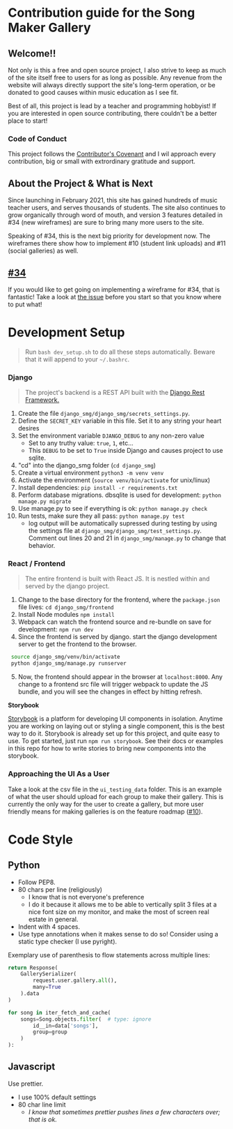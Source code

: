 # Contribution guide for the Song Maker Gallery

## Welcome!!

Not only is this a free and open source project, I also strive to keep
as much of the site itself free to users for as long as possible. Any revenue
from the website will always directly support the site's long-term operation,
or be donated to good causes within music education as I see fit.

Best of all, this project is lead by a teacher and programming hobbyist! If
you are interested in open source contributing, there couldn't be a better
place to start!

### Code of Conduct

This project follows the
[Contributor's Covenant](https://www.contributor-covenant.org/version/2/0/code_of_conduct/)
and I wil approach every contribution, big or small with extrordinary
gratitude and support.

## About the Project & What is Next

Since launching in February 2021, this site has gained hundreds of music
teacher users, and serves thousands of students. The site also continues
to grow organically through word of mouth, and version 3 features detailed
in #34 (new wireframes) are sure to bring many more users to the site.

Speaking of #34, this is the next big priority for development now. The
wireframes there show how to implement #10 (student link uploads) and #11
(social galleries) as well.

## [#34](https://github.com/jdevries3133/song_maker_gallery/issues/34)

If you would like to get going on implementing a wireframe for #34, that is
fantastic! Take a look at
[the issue](https://github.com/jdevries3133/song_maker_gallery/issues/34)
before you start so that you know where to put what!

# Development Setup

> Run `bash dev_setup.sh` to do all these steps automatically. Beware that it
> will append to your `~/.bashrc`.

### Django

> The project's backend is a REST API built with the
> [Django Rest Framework.](https://www.django-rest-framework.org/)

1. Create the file `django_smg/django_smg/secrets_settings.py`.
2. Define the `SECRET_KEY` variable in this file. Set it to any string your
   heart desires
3. Set the environment variable `DJANGO_DEBUG` to any non-zero value
   - Set to any truthy value: `true`, `1`, etc...
   - This `DEBUG` to be set to `True` inside Django and causes project to use
     sqlite.
4. "cd" into the django_smg folder (`cd django_smg`)
5. Create a virtual environment `python3 -m venv venv`
6. Activate the environment (`source venv/bin/activate` for unix/linux)
7. Install dependencies: `pip install -r requirements.txt`
8. Perform database migrations. dbsqlite is used for development:
   `python manage.py migrate`
9. Use manage.py to see if everything is ok: `python manage.py check`
10. Run tests, make sure they all pass: `python manage.py test`
    - log output will be automatically supressed during testing by using the
      settings file at `django_smg/django_smg/test_settings.py`. Comment out
      lines 20 and 21 in `django_smg/manage.py` to change that behavior.

### React / Frontend

> The entire frontend is built with React JS. It is nestled within and
> served by the django project.

1. Change to the base directory for the frontend, where the `package.json` file
   lives: `cd django_smg/frontend`
2. Install Node modules `npm install`
3. Webpack can watch the frontend source and re-bundle on save for development:
   `npm run dev`
4. Since the frontend is served by django. start the django development server
   to get the frontend to the browser.

```bash
 source django_smg/venv/bin/activate
 python django_smg/manage.py runserver
```

5. Now, the frontend should appear in the browser at `localhost:8000`. Any
   change to a frontend src file will trigger webpack to update the JS bundle,
   and you will see the changes in effect by hitting refresh.

**Storybook**

[Storybook](https://storybook.js.org/docs/react/get-started/introduction)
is a platform for developing UI components in isolation. Anytime you are
working on laying out or styling a single component, this is the best way to
do it. Storybook is already set up for this project, and quite easy to use. To
get started, just run `npm run storybook`. See their docs or examples in this
repo for how to write stories to bring new components into the storybook.

### Approaching the UI As a User

Take a look at the csv file in the `ui_testing_data` folder. This is an example
of what the user should upload for each group to make their gallery. This
is currently the only way for the user to create a gallery, but more user
friendly means for making galleries is on the feature roadmap
([#10](https://github.com/jdevries3133/song_maker_gallery/issues/10)).

# Code Style

## Python

- Follow PEP8.
- 80 chars per line (religiously)
  - I know that is not everyone's preference
  - I do it because it allows me to be able to vertically split 3 files at a
    nice font size on my monitor, and make the most of screen real estate in
    general.
- Indent with 4 spaces.
- Use type annotations when it makes sense to do so! Consider using a static
  type checker (I use pyright).

Exemplary use of parenthesis to flow statements across multiple lines:

```python
return Response(
    GallerySerializer(
        request.user.gallery.all(),
        many=True
    ).data
)

for song in iter_fetch_and_cache(
    songs=Song.objects.filter(  # type: ignore
        id__in=data['songs'],
        group=group
    )
):
```

## Javascript

Use prettier.

- I use 100% default settings
- 80 char line limit
  - _I know that sometimes prettier pushes lines a few characters over;_
    _that is ok._
